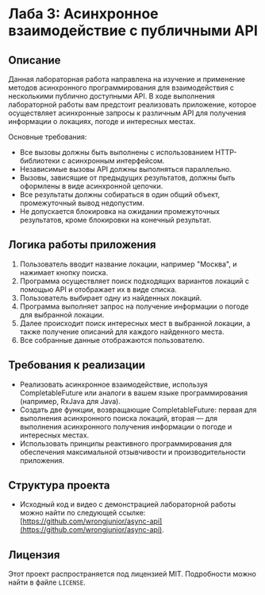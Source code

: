 
# Лаба 3: Асинхронное взаимодействие с публичными API

## Описание

Данная лабораторная работа направлена на изучение и применение методов асинхронного программирования для взаимодействия с несколькими публично доступными API. В ходе выполнения лабораторной работы вам предстоит реализовать приложение, которое осуществляет асинхронные запросы к различным API для получения информации о локациях, погоде и интересных местах.

Основные требования:
- Все вызовы должны быть выполнены с использованием HTTP-библиотеки с асинхронным интерфейсом.
- Независимые вызовы API должны выполняться параллельно.
- Вызовы, зависящие от предыдущих результатов, должны быть оформлены в виде асинхронной цепочки.
- Все результаты должны собираться в один общий объект, промежуточный вывод недопустим.
- Не допускается блокировка на ожидании промежуточных результатов, кроме блокировки на конечный результат.

## Логика работы приложения

1. Пользователь вводит название локации, например "Москва", и нажимает кнопку поиска.
2. Программа осуществляет поиск подходящих вариантов локаций с помощью API и отображает их в виде списка.
3. Пользователь выбирает одну из найденных локаций.
4. Программа выполняет запрос на получение информации о погоде для выбранной локации.
5. Далее происходит поиск интересных мест в выбранной локации, а также получение описаний для каждого найденного места.
6. Все собранные данные отображаются пользователю.

## Требования к реализации

- Реализовать асинхронное взаимодействие, используя CompletableFuture или аналоги в вашем языке программирования (например, RxJava для Java).
- Создать две функции, возвращающие CompletableFuture: первая для выполнения асинхронного поиска локаций, вторая — для выполнения асинхронного получения информации о погоде и интересных местах.
- Использовать принципы реактивного программирования для обеспечения максимальной отзывчивости и производительности приложения.

## Структура проекта

- Исходный код и видео с демонстрацией лабораторной работы можно найти по следующей ссылке: [https://github.com/wrongjunior/async-api](https://github.com/wrongjunior/async-api).
## Лицензия

Этот проект распространяется под лицензией MIT. Подробности можно найти в файле `LICENSE`.

